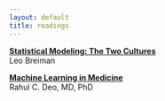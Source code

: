 ```yaml
---
layout: default
title: readings
---
```



**[Statistical Modeling: The Two Cultures](https://projecteuclid.org/download/pdf_1/euclid.ss/1009213726)**   
Leo Breiman

**[Machine Learning in Medicine](https://www.ncbi.nlm.nih.gov/pmc/articles/PMC5831252/pdf/nihms729905.pdf)**   
Rahul C. Deo, MD, PhD

